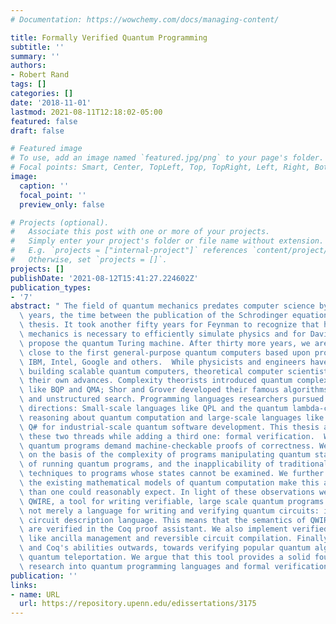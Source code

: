 ```yaml
---
# Documentation: https://wowchemy.com/docs/managing-content/

title: Formally Verified Quantum Programming
subtitle: ''
summary: ''
authors:
- Robert Rand
tags: []
categories: []
date: '2018-11-01'
lastmod: 2021-08-11T12:18:02-05:00
featured: false
draft: false

# Featured image
# To use, add an image named `featured.jpg/png` to your page's folder.
# Focal points: Smart, Center, TopLeft, Top, TopRight, Left, Right, BottomLeft, Bottom, BottomRight.
image:
  caption: ''
  focal_point: ''
  preview_only: false

# Projects (optional).
#   Associate this post with one or more of your projects.
#   Simply enter your project's folder or file name without extension.
#   E.g. `projects = ["internal-project"]` references `content/project/deep-learning/index.md`.
#   Otherwise, set `projects = []`.
projects: []
publishDate: '2021-08-12T15:41:27.224602Z'
publication_types:
- '7'
abstract: " The field of quantum mechanics predates computer science by at least ten\
  \ years, the time between the publication of the Schrodinger equation and the Church-Turing\
  \ thesis. It took another fifty years for Feynman to recognize that harnessing quantum\
  \ mechanics is necessary to efficiently simulate physics and for David Deutsch to\
  \ propose the quantum Turing machine. After thirty more years, we are finally getting\
  \ close to the first general-purpose quantum computers based upon prototypes by\
  \ IBM, Intel, Google and others.  While physicists and engineers have worked on\
  \ building scalable quantum computers, theoretical computer scientists have made\
  \ their own advances. Complexity theorists introduced quantum complexity classes\
  \ like BQP and QMA; Shor and Grover developed their famous algorithms for factoring\
  \ and unstructured search. Programming languages researchers pursued two main research\
  \ directions: Small-scale languages like QPL and the quantum lambda-calculi for\
  \ reasoning about quantum computation and large-scale languages like Quipper and\
  \ Q# for industrial-scale quantum software development. This thesis aims to unify\
  \ these two threads while adding a third one: formal verification.  We argue that\
  \ quantum programs demand machine-checkable proofs of correctness. We justify this\
  \ on the basis of the complexity of programs manipulating quantum states, the expense\
  \ of running quantum programs, and the inapplicability of traditional debugging\
  \ techniques to programs whose states cannot be examined. We further argue that\
  \ the existing mathematical models of quantum computation make this an easier task\
  \ than one could reasonably expect. In light of these observations we introduce\
  \ QWIRE, a tool for writing verifiable, large scale quantum programs.  QWIRE is\
  \ not merely a language for writing and verifying quantum circuits: it is a verified\
  \ circuit description language. This means that the semantics of QWIRE circuits\
  \ are verified in the Coq proof assistant. We also implement verified abstractions,\
  \ like ancilla management and reversible circuit compilation. Finally, we turn QWIRE\
  \ and Coq's abilities outwards, towards verifying popular quantum algorithms like\
  \ quantum teleportation. We argue that this tool provides a solid foundation for\
  \ research into quantum programming languages and formal verification going forward. "
publication: ''
links:
- name: URL
  url: https://repository.upenn.edu/edissertations/3175
---
```


